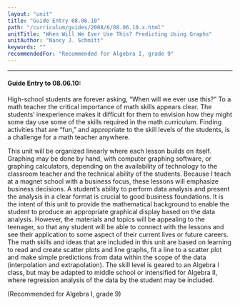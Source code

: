 ```yaml
---
layout: "unit"
title: "Guide Entry 08.06.10"
path: "/curriculum/guides/2008/6/08.06.10.x.html"
unitTitle: "When Will We Ever Use This? Predicting Using Graphs"
unitAuthor: "Nancy J. Schmitt"
keywords: ""
recommendedFor: "Recommended for Algebra I, grade 9"
---
```

<body>
<hr/>
 <h4>
  Guide Entry to 08.06.10:
 </h4>
 <p>
  High-school students are forever asking, “When will we ever use this?” To a math teacher the critical importance of math skills appears clear. The students’ inexperience makes it difficult for them to envision how they might some day use some of the skills required in the math curriculum. Finding activities that are “fun,” and appropriate to the skill levels of the students, is a challenge for a math teacher anywhere.
 </p>
<p>
  This unit will be organized linearly where each lesson builds on itself. Graphing may be done by hand, with computer graphing software, or graphing calculators, depending on the availability of technology to the classroom teacher and the technical ability of the students. Because I teach at a magnet school with a business focus, these lessons will emphasize business decisions. A student’s ability to perform data analysis and present the analysis in a clear format is crucial to good business foundations. It is the intent of this unit to provide the mathematical background to enable the student to produce an appropriate graphical display based on the data analysis. However, the materials and topics will be appealing to the teenager, so that any student will be able to connect with the lessons and see their application to some aspect of their current lives or future careers. The math skills and ideas that are included in this unit are based on learning to read and create scatter plots and line graphs, fit a line to a scatter plot and make simple predictions from data within the scope of the data (interpolation and extrapolation). The skill level is geared to an Algebra I class, but may be adapted to middle school or intensified for Algebra II, where regression analysis of the data by the student may be included.
 </p>
<p>
  (Recommended for Algebra I, grade 9)
 </p>




</body>